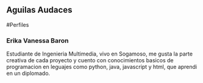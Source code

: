 ## Aguilas Audaces

#Perfiles 

### Erika Vanessa Baron
Estudiante de Ingenieria Multimedia, vivo en Sogamoso, me gusta la parte creativa de cada proyecto y cuento con conocimientos basicos de programacion en leguajes como python, java, javascript y html, que aprendi en un diplomado.
